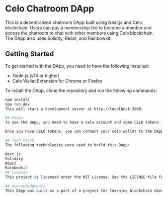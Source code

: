 # Celo Chatroom DApp

This is a decentralized chatroom DApp built using Next.js and Celo blockchain. Users can pay a membership fee to become a member and access the chatroom to chat with other members using Celo blockchain. The DApp also uses Solidity, React, and Rainbowkit.

## Getting Started

To get started with the DApp, you need to have the following installed:

- Node.js (v14 or higher)
- Celo Wallet Extension for Chrome or Firefox

To install the DApp, clone the repository and run the following commands:

```bash
npm install
npm run dev
This will start a development server at http://localhost:3000.

## Usage
To use the DApp, you need to have a Celo account and some CELO tokens. You can buy CELO tokens from a cryptocurrency exchange or earn them through various Celo-based applications.

Once you have CELO tokens, you can connect your Celo wallet to the DApp and pay the membership fee to become a member. After becoming a member, you can access the chatroom and start chatting with other members.

## Tech Stack
The following technologies were used to build this DApp:

Next.js
Solidity
React
Rainbowkit
## License
This project is licensed under the MIT License. See the LICENSE file for details.

## Acknowledgments
This DApp was built as a part of a project for learning blockchain development with Celo. Thanks to the Celo community for providing great resources and documentation.

